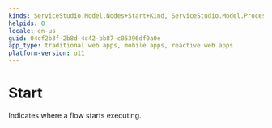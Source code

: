 ```yaml
---
kinds: ServiceStudio.Model.Nodes+Start+Kind, ServiceStudio.Model.ProcessNodes+Start+Kind
helpids: 0
locale: en-us
guid: 04cf2b3f-2b8d-4c42-bb87-c05396df0a0e
app_type: traditional web apps, mobile apps, reactive web apps
platform-version: o11
---
```


# Start

Indicates where a flow starts executing.  


